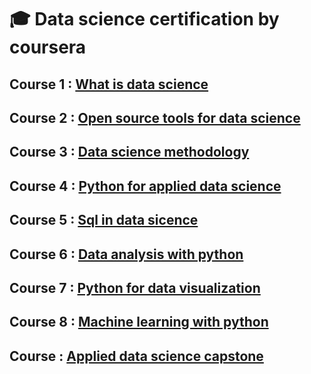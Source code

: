 # 🎓 Data science certification by coursera

## Course 1 : [What is data science](https://www.coursera.org/learn/what-is-datascience?specialization=ibm-data-science)

## Course 2 : [Open source tools for data science](https://www.coursera.org/learn/open-source-tools-for-data-science?specialization=ibm-data-science)

## Course 3 : [Data science methodology](https://www.coursera.org/learn/data-science-methodology?specialization=ibm-data-science)

## Course 4 : [Python for applied data science](https://www.coursera.org/learn/python-for-applied-data-science-ai?specialization=ibm-data-science)

## Course 5 : [Sql in data sicence](https://www.coursera.org/learn/sql-data-science)

## Course 6 : [Data analysis with python](https://www.coursera.org/learn/data-analysis-with-python)

## Course 7 : [Python for data visualization](https://www.coursera.org/learn/python-for-data-visualization)

## Course 8 : [Machine learning with python](https://www.coursera.org/learn/machine-learning-with-python)

## Course  : [Applied data science capstone](https://www.coursera.org/learn/applied-data-science-capstone)